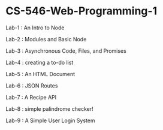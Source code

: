 # CS-546-Web-Programming-1

Lab-1 : An Intro to Node

Lab-2 : Modules and Basic Node

Lab-3 : Asynchronous Code, Files, and Promises

Lab-4 : creating a to-do list

Lab-5 : An HTML Document

Lab-6 : JSON Routes

Lab-7 : A Recipe API

Lab-8 : simple palindrome checker!

Lab-9 : A Simple User Login System
